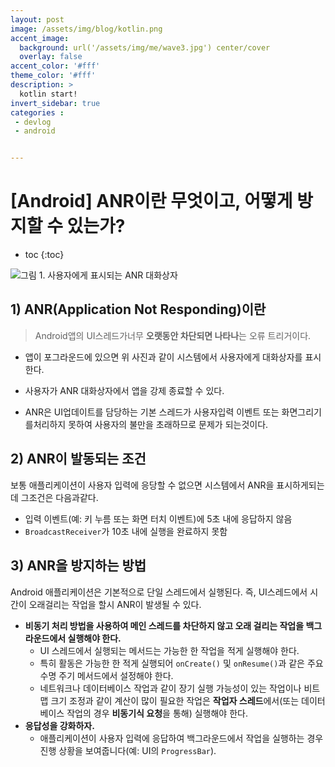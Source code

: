 ```yaml
---
layout: post
image: /assets/img/blog/kotlin.png
accent_image: 
  background: url('/assets/img/me/wave3.jpg') center/cover
  overlay: false
accent_color: '#fff'
theme_color: '#fff'
description: >
  kotlin start!
invert_sidebar: true
categories :
 - devlog	
 - android


---
```


# [Android] ANR이란 무엇이고, 어떻게 방지할 수 있는가?

* toc
{:toc}




<img src="https://developer.android.com/topic/performance/images/anr-example-framed.png?hl=ko" alt="그림 1. 사용자에게 표시되는 ANR 대화상자" style="zoom:100%;" />

## **1) ANR(Application Not Responding)이란**

> Android앱의 UI스레드가너무 **오랫동안 차단되면 나타나**는 오류 트리거이다.

* 앱이 포그라운드에 있으면 위 사진과 같이 시스템에서 사용자에게 대화상자를 표시한다. 
* 사용자가 ANR 대화상자에서 앱을 강제 종료할 수 있다.

* ANR은 UI업데이트를 담당하는 기본 스레드가 사용자입력 이벤트 또는 화면그리기를처리하지 못하여 사용자의 불만을 초래하므로 문제가 되는것이다.



## **2) ANR이 발동되는 조건**

보통 애플리케이션이 사용자 입력에 응당할 수 없으면 시스템에서 ANR을 표시하게되는데 그조건은 다음과같다.

- 입력 이벤트(예: 키 누름 또는 화면 터치 이벤트)에 5초 내에 응답하지 않음
- `BroadcastReceiver`가 10초 내에 실행을 완료하지 못함



## **3) ANR을 방지하는 방법**

Android 애플리케이션은 기본적으로 단일 스레드에서 실행된다. 즉, UI스레드에서 시간이 오래걸리는 작업을 할시 ANR이 발생될 수 있다.

* **비동기 처리 방법을 사용하여 메인 스레드를 차단하지 않고 오래 걸리는 작업을 백그라운드에서 실행해야 한다.**
  * UI 스레드에서 실행되는 메서드는 가능한 한 작업을 적게 실행해야 한다.
  * 특히 활동은 가능한 한 적게 실행되어 `onCreate()` 및 `onResume()`과 같은 주요 수명 주기 메서드에서 설정해야 한다.
  * 네트워크나 데이터베이스 작업과 같이 장기 실행 가능성이 있는 작업이나 비트맵 크기 조정과 같이 계산이 많이 필요한 작업은 **작업자 스레드**에서(또는 데이터베이스 작업의 경우 **비동기식 요청**을 통해) 실행해야 한다.
* **응답성을 강화하자.**
  * 애플리케이션이 사용자 입력에 응답하여 백그라운드에서 작업을 실행하는 경우 진행 상황을 보여줍니다(예: UI의 `ProgressBar`).



